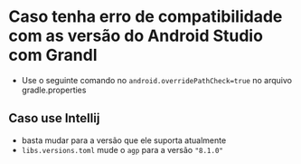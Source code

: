 # Caso tenha erro de compatibilidade com as versão do Android Studio com Grandl
- Use o seguinte comando no  `android.overridePathCheck=true` no arquivo gradle.properties

## Caso use Intellij 
- basta mudar para a versão que ele suporta atualmente
- `libs.versions.toml` mude o `agp` para a versão `"8.1.0"`

